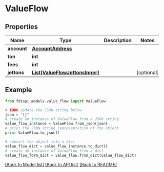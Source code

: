 # ValueFlow


## Properties
Name | Type | Description | Notes
------------ | ------------- | ------------- | -------------
**account** | [**AccountAddress**](AccountAddress.md) |  | 
**ton** | **int** |  | 
**fees** | **int** |  | 
**jettons** | [**List[ValueFlowJettonsInner]**](ValueFlowJettonsInner.md) |  | [optional] 

## Example

```python
from fdtapi.models.value_flow import ValueFlow

# TODO update the JSON string below
json = "{}"
# create an instance of ValueFlow from a JSON string
value_flow_instance = ValueFlow.from_json(json)
# print the JSON string representation of the object
print ValueFlow.to_json()

# convert the object into a dict
value_flow_dict = value_flow_instance.to_dict()
# create an instance of ValueFlow from a dict
value_flow_form_dict = value_flow.from_dict(value_flow_dict)
```
[[Back to Model list]](../README.md#documentation-for-models) [[Back to API list]](../README.md#documentation-for-api-endpoints) [[Back to README]](../README.md)


